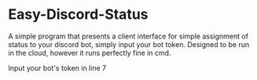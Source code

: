 # Easy-Discord-Status
A simple program that presents a client interface for simple assignment of status to your discord bot, simply input your bot token. Designed to be run in the cloud, however it runs perfectly fine in cmd.

Input your bot's token in line 7
